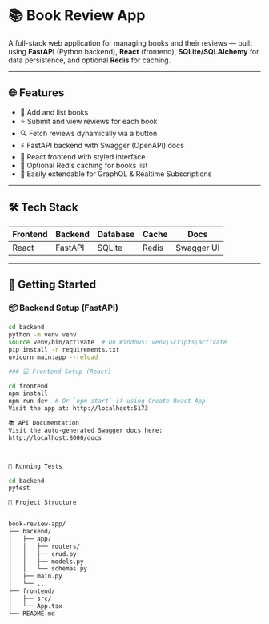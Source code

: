 # 📚 Book Review App

A full-stack web application for managing books and their reviews — built using **FastAPI** (Python backend), **React** (frontend), **SQLite/SQLAlchemy** for data persistence, and optional **Redis** for caching.

---

## 🌐 Features

- 🧾 Add and list books
- ⭐ Submit and view reviews for each book
- 🔍 Fetch reviews dynamically via a button
- ⚡ FastAPI backend with Swagger (OpenAPI) docs
- 🎨 React frontend with styled interface
- 🧠 Optional Redis caching for books list
- 🚀 Easily extendable for GraphQL & Realtime Subscriptions

---

## 🛠 Tech Stack

| Frontend | Backend | Database | Cache    | Docs       |
|----------|---------|----------|----------|------------|
| React    | FastAPI | SQLite   | Redis    | Swagger UI |

---

## 🚀 Getting Started

### 📦 Backend Setup (FastAPI)

```bash
cd backend
python -m venv venv
source venv/bin/activate  # On Windows: venv\Scripts\activate
pip install -r requirements.txt
uvicorn main:app --reload

### 💻 Frontend Setup (React)

cd frontend
npm install
npm run dev  # Or `npm start` if using Create React App
Visit the app at: http://localhost:5173

📚 API Documentation
Visit the auto-generated Swagger docs here:
http://localhost:8000/docs



🧪 Running Tests 

cd backend
pytest

🧩 Project Structure


book-review-app/
├── backend/
│   ├── app/
│   │   ├── routers/
│   │   ├── crud.py
│   │   ├── models.py
│   │   └── schemas.py
│   ├── main.py
│   └── ...
├── frontend/
│   ├── src/
│   └── App.tsx
└── README.md
